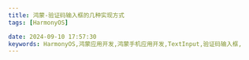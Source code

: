 ```yaml
---
title: 鸿蒙-验证码输入框的几种实现方式
tags: [HarmonyOS]

date: 2024-09-10 17:57:30
keywords: HarmonyOS,鸿蒙应用开发,鸿蒙手机应用开发,TextInput,验证码输入框,
---
```

